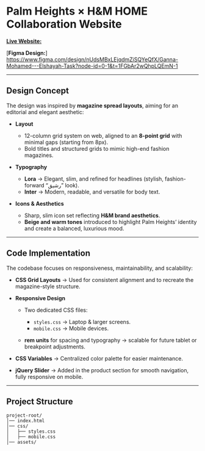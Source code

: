 
# Palm Heights × H&M HOME Collaboration Website

 [**Live Website:**](https://el-shayah-task-git-master-gannamohameds-projects.vercel.app/)

[**Figma Design:**] https://www.figma.com/design/nUdsMBxLEjqdmZiSQYeQfX/Ganna-Mohamed---Elshayah-Task?node-id=0-1&t=1FGbAr2wQhpLQEmN-1

---

## Design Concept

The design was inspired by **magazine spread layouts**, aiming for an editorial and elegant aesthetic:

* **Layout**

  * 12-column grid system on web, aligned to an **8-point grid** with minimal gaps (starting from 8px).
  * Bold titles and structured grids to mimic high-end fashion magazines.

* **Typography**

  * **Lora** → Elegant, slim, and refined for headlines (stylish, fashion-forward “رشيق” look).
  * **Inter** → Modern, readable, and versatile for body text.

* **Icons & Aesthetics**

  * Sharp, slim icon set reflecting **H&M brand aesthetics**.
  * **Beige and warm tones** introduced to highlight Palm Heights’ identity and create a balanced, luxurious mood.

---

## Code Implementation

The codebase focuses on responsiveness, maintainability, and scalability:

* **CSS Grid Layouts** → Used for consistent alignment and to recreate the magazine-style structure.
* **Responsive Design**

  * Two dedicated CSS files:

    * `styles.css` → Laptop & larger screens.
    * `mobile.css` → Mobile devices.
  * **rem units** for spacing and typography → scalable for future tablet or breakpoint adjustments.
* **CSS Variables** → Centralized color palette for easier maintenance.
* **jQuery Slider** → Added in the product section for smooth navigation, fully responsive on mobile.

---

## Project Structure

```
project-root/
│── index.html
│── css/
│   ├── styles.css
│   ├── mobile.css
│── assets/
```
